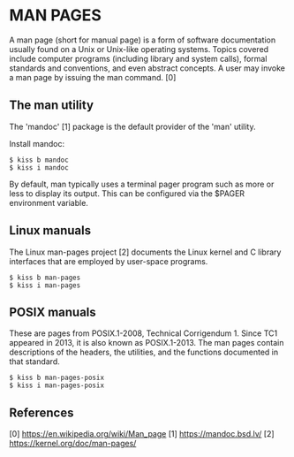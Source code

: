 MAN PAGES
=========

A man page (short for manual page) is a form of software documentation usually
found on a Unix or Unix-like operating systems. Topics covered include computer
programs (including library and system calls), formal standards and conventions,
and even abstract concepts. A user may invoke a man page by issuing the man
command. [0]

The man utility
---------------

The 'mandoc' [1] package is the default provider of the 'man' utility.

Install mandoc:

    $ kiss b mandoc
    $ kiss i mandoc

By default, man typically uses a terminal pager program such as more or less to
display its output. This can be configured via the $PAGER environment variable.

Linux manuals
-------------

The Linux man-pages project [2] documents the Linux kernel and C library
interfaces that are employed by user-space programs.

    $ kiss b man-pages 
    $ kiss i man-pages

POSIX manuals
-------------

These are pages from POSIX.1-2008, Technical Corrigendum 1. Since TC1 appeared
in 2013, it is also known as POSIX.1-2013. The man pages contain descriptions of
the headers, the utilities, and the functions documented in that standard.

    $ kiss b man-pages-posix
    $ kiss i man-pages-posix

References
----------

[0] https://en.wikipedia.org/wiki/Man_page
[1] https://mandoc.bsd.lv/
[2] https://kernel.org/doc/man-pages/
